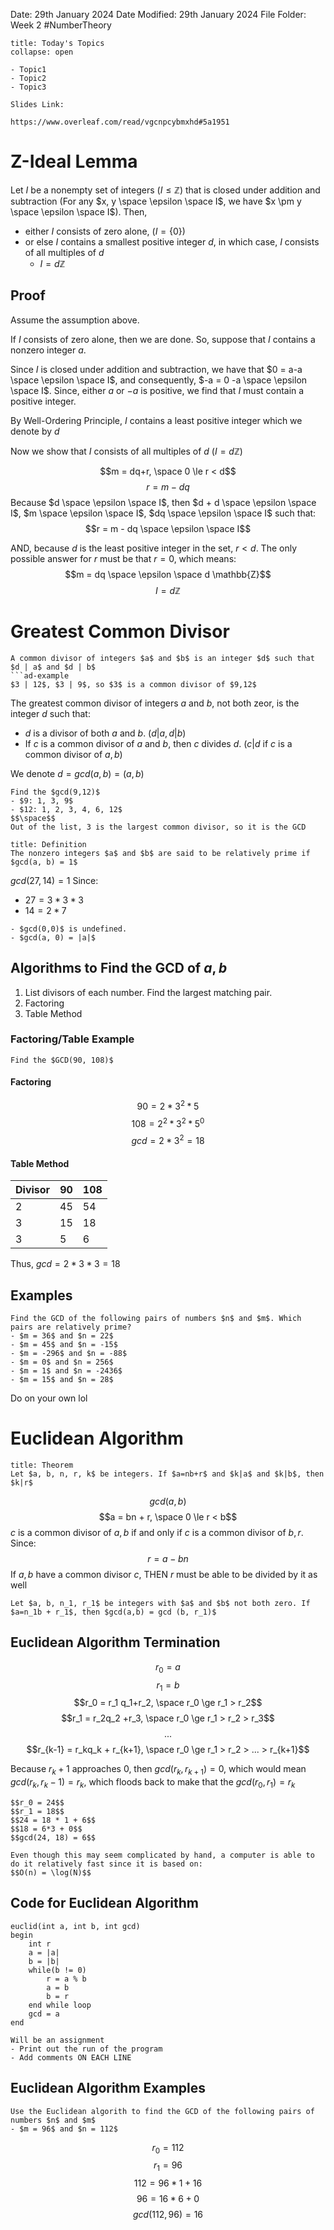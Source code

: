 Date: 29th January 2024
Date Modified: 29th January 2024
File Folder: Week 2
#NumberTheory

```ad-abstract
title: Today's Topics
collapse: open

- Topic1
- Topic2
- Topic3

```

```ad-important
Slides Link:

https://www.overleaf.com/read/vgcnpcybmxhd#5a1951
```

# Z-Ideal Lemma

Let $I$ be a nonempty set of integers ($I \le \mathbb{Z}$) that is closed under addition and subtraction (For any $x, y \space \epsilon \space I$, we have $x \pm y \space \epsilon \space I$). Then,
- either $I$ consists of zero alone, ($I = \{ 0 \}$)
- or else $I$ contains a smallest positive integer $d$, in which case, $I$ consists of all multiples of $d$
	- $I = d \mathbb{Z}$

## Proof

Assume the assumption above.

If $I$ consists of zero alone, then we are done. So, suppose that $I$ contains a nonzero integer $a$.

Since $I$ is closed under addition and subtraction, we have that $0 = a-a \space \epsilon \space I$, and consequently, $-a = 0 -a \space \epsilon \space I$. Since, either $a$ or $-a$ is positive, we find that $I$ must contain a positive integer.

By Well-Ordering Principle, $I$ contains a least positive integer which we denote by $d$

Now we show that $I$ consists of all multiples of $d$ ($I = d\mathbb{Z}$)

$$m = dq+r,  \space 0 \le r < d$$
$$r = m-dq$$
Because $d \space \epsilon \space I$, then $d + d \space \epsilon \space I$, $m \space \epsilon \space I$, $dq \space \epsilon \space I$ such that:
$$r = m - dq \space \epsilon \space I$$

AND, because $d$ is the least positive integer in the set, $r < d$. The only possible answer for $r$ must be that $r=0$, which means:
$$m = dq \space \epsilon \space d \mathbb{Z}$$
$$I = d \mathbb{Z}$$

# Greatest Common Divisor

```ad-note
A common divisor of integers $a$ and $b$ is an integer $d$ such that $d | a$ and $d | b$
```ad-example
$3 | 12$, $3 | 9$, so $3$ is a common divisor of $9,12$
```

The greatest common divisor of integers $a$ and $b$, not both zeor, is the integer $d$ such that:
- $d$ is a divisor of both $a$ and $b$. ($d|a, d|b$)
- If $c$ is a common divisor of $a$ and $b$, then $c$ divides $d$. ($c|d$ if $c$ is a common divisor of $a,b$)

We denote $d = gcd(a,b) = (a,b)$

```ad-example
Find the $gcd(9,12)$
- $9: 1, 3, 9$
- $12: 1, 2, 3, 4, 6, 12$
$$\space$$
Out of the list, 3 is the largest common divisor, so it is the GCD
```

```ad-summary
title: Definition
The nonzero integers $a$ and $b$ are said to be relatively prime if $gcd(a, b) = 1$
```

$gcd(27, 14) = 1$ Since:
- $27 = 3*3*3$
- $14 = 2 * 7$

```ad-warning
- $gcd(0,0)$ is undefined. 
- $gcd(a, 0) = |a|$
```

## Algorithms to Find the GCD  of $a, b$

1. List divisors of each number. Find the largest matching pair.
2. Factoring
3. Table Method

### Factoring/Table Example

```ad-question
Find the $GCD(90, 108)$
```

#### Factoring
$$90 = 2* 3^2 * 5$$
$$108 = 2^2 *3^2 * 5^0$$
$$gcd = 2*3^2 = 18$$

#### Table Method
| Divisor | 90  | 108 |
| ------- | --- | --- |
| 2       | 45  | 54  |
| 3       | 15  | 18  |
| 3        | 5    | 6    |
Thus, $gcd = 2 * 3* 3 = 18$
## Examples

```ad-question
Find the GCD of the following pairs of numbers $n$ and $m$. Which pairs are relatively prime?
- $m = 36$ and $n = 22$
- $m = 45$ and $n = -15$
- $m = -296$ and $n = -88$
- $m = 0$ and $n = 256$
- $m = 1$ and $n = -2436$
- $m = 15$ and $n = 28$
```


Do on your own lol

# Euclidean Algorithm

```ad-summary
title: Theorem
Let $a, b, n, r, k$ be integers. If $a=nb+r$ and $k|a$ and $k|b$, then $k|r$
```

$$gcd(a, b)$$
$$a = bn + r, \space 0 \le r < b$$
$c$ is a common divisor of $a, b$ if and only if $c$ is a common divisor of $b, r$. Since:
$$r = a-bn$$
If $a, b$ have a common divisor $c$, THEN $r$ must be able to be divided by it as well

```ad-important
Let $a, b, n_1, r_1$ be integers with $a$ and $b$ not both zero. If $a=n_1b + r_1$, then $gcd(a,b) = gcd (b, r_1)$
```

## Euclidean Algorithm Termination
$$r_0 = a$$
$$r_1 = b$$
$$r_0 = r_1 q_1+r_2, \space r_0 \ge r_1 > r_2$$
$$r_1 = r_2q_2 +r_3, \space r_0 \ge r_1 > r_2 > r_3$$
$$...$$
$$r_{k-1} = r_kq_k + r_{k+1}, \space r_0 \ge r_1 > r_2 > ... > r_{k+1}$$

Because $r_k+1$ approaches $0$, then $gcd(r_k, r_{k+1}) = 0$, which would mean $gcd(r_k, r_k-1) = r_k$, which floods back to make that the $gcd(r_0, r_1) = r_k$

```ad-example
$$r_0 = 24$$
$$r_1 = 18$$
$$24 = 18 * 1 + 6$$
$$18 = 6*3 + 0$$
$$gcd(24, 18) = 6$$
```

```ad-note
Even though this may seem complicated by hand, a computer is able to do it relatively fast since it is based on:
$$O(n) = \log(N)$$
```

## Code for Euclidean Algorithm

```
euclid(int a, int b, int gcd)
begin
	int r
	a = |a|
	b = |b|
	while(b != 0)
		r = a % b
		a = b
		b = r
	end while loop
	gcd = a
end
```

```ad-important
Will be an assignment
- Print out the run of the program
- Add comments ON EACH LINE
```

## Euclidean Algorithm Examples

```ad-question
Use the Euclidean algorith to find the GCD of the following pairs of numbers $n$ and $m$
- $m = 96$ and $n = 112$
```

$$r_0 = 112$$
$$r_1 = 96$$
$$112 = 96*1 + 16$$
$$96 = 16 *6 +0$$
$$gcd(112, 96) = 16$$
